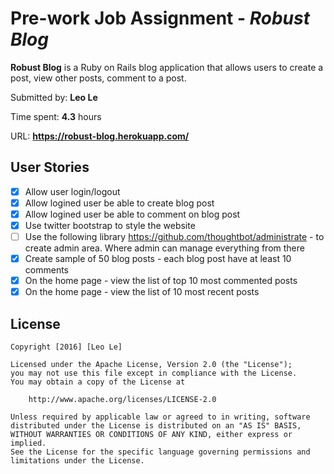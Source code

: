 # Pre-work Job Assignment - *Robust Blog*

**Robust Blog** is a Ruby on Rails blog application that allows users to create a post, view other posts, comment to a post.

Submitted by: **Leo Le**

Time spent: **4.3** hours

URL: **https://robust-blog.herokuapp.com/**

## User Stories

* [x] Allow user login/logout
* [x] Allow logined user be able to create blog post
* [x] Allow logined user be able to comment on blog post
* [x] Use twitter bootstrap to style the website
* [ ] Use the following library https://github.com/thoughtbot/administrate - to create admin area. Where admin can manage everything from there
* [x] Create sample of 50 blog posts - each blog post have at least 10 comments
* [x] On the home page - view the list of top 10 most commented posts
* [x] On the home page - view the list of 10 most recent posts

## License

    Copyright [2016] [Leo Le]

    Licensed under the Apache License, Version 2.0 (the "License");
    you may not use this file except in compliance with the License.
    You may obtain a copy of the License at

        http://www.apache.org/licenses/LICENSE-2.0

    Unless required by applicable law or agreed to in writing, software
    distributed under the License is distributed on an "AS IS" BASIS,
    WITHOUT WARRANTIES OR CONDITIONS OF ANY KIND, either express or implied.
    See the License for the specific language governing permissions and
    limitations under the License.
